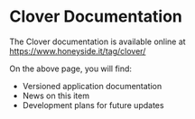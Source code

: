 # Clover Documentation

The Clover documentation is available online at https://www.honeyside.it/tag/clover/

On the above page, you will find:
* Versioned application documentation
* News on this item
* Development plans for future updates
